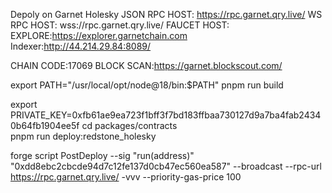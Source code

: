 Depoly on Garnet Holesky
JSON RPC HOST: https://rpc.garnet.qry.live/
WS RPC HOST: wss://rpc.garnet.qry.live/ 
FAUCET HOST:  
EXPLORE:https://explorer.garnetchain.com
Indexer:http://44.214.29.84:8089/


CHAIN CODE:17069
BLOCK SCAN:https://garnet.blockscout.com/

export PATH="/usr/local/opt/node@18/bin:$PATH"
pnpm run build

export PRIVATE_KEY=0xfb61ae9ea723f1bff3f7bd183ffbaa730127d9a7ba4fab24340b64fb1904ee5f
cd packages/contracts      
pnpm run deploy:redstone_holesky



forge script PostDeploy --sig "run(address)"  "0xdd8ebc2cbcde94d7c12fe137d0cb47ec560ea587" --broadcast --rpc-url https://rpc.garnet.qry.live/ -vvv --priority-gas-price 100